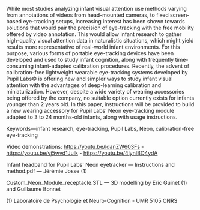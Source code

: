 While most studies analyzing infant visual attention use methods varying from annotations of videos from head-mounted cameras, to fixed screen-based eye-tracking setups, increasing interest has been shown towards solutions that would pair the precision of eye-tracking with the free mobility offered by video annotation. This would allow infant research to gather high-quality visual attention data in naturalistic situations, which might yield results more representative of real-world infant environments. For this purpose, various forms of portable eye-tracking devices have been developed and used to study infant cognition, along with frequently time-consuming infant-adapted calibration procedures. Recently, the advent of calibration-free lightweight wearable eye-tracking systems developed by Pupil Labs© is offering new and simpler ways to study infant visual attention with the advantages of deep-learning calibration and miniaturization. However, despite a wide variety of wearing accessories being offered by the company, no suitable option currently exists for infants younger than 2 years old. In this paper, instructions will be provided to build a new wearing accessory for Pupil Labs’ Neon eye-tracking module adapted to 3 to 24 months-old infants, along with usage instructions.

Keywords—infant research, eye-tracking, Pupil Labs, Neon, calibration-free eye-tracking

Video demonstrations:
https://youtu.be/ldanZW603Fs - https://youtu.be/vj5wvd1JuIk - https://youtu.be/4lynIBO4ydA


Infant headband for Pupil Labs' Neon eyetracker — Instructions and method.pdf — Jérémie Josse (1)

Custom_Neon_Module_receptacle.STL — 3D modelling by Eric Guinet (1) and Guillaume Bonnet


(1) Laboratoire de Psychologie et Neuro-Cognition - UMR 5105 CNRS
